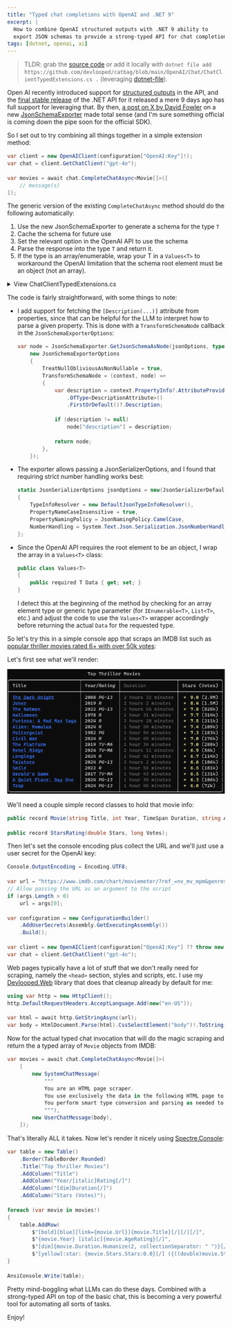 ```yaml
---
title: "Typed chat completions with OpenAI and .NET 9"
excerpt: |
  How to combine OpenAI structured outputs with .NET 9 ability to 
  export JSON schemas to provide a strong-typed API for chat completions.
tags: [dotnet, openai, ai]
---
```


> TLDR: grab the [source code](https://github.com/devlooped/catbag/blob/main/OpenAI/Chat/ChatClientTypedExtensions.cs) or add it 
locally with `dotnet file add https://github.com/devlooped/catbag/blob/main/OpenAI/Chat/ChatClientTypedExtensions.cs .` 
(leveraging [dotnet-file](https://www.nuget.org/packages/dotnet-file#readme-body-tab)).

Open AI recently introduced support for [structured outputs](https://openai.com/index/introducing-structured-outputs-in-the-api/) 
in the API, and the [final stable release](https://www.nuget.org/packages/OpenAI) of the .NET API 
for it released a mere 9 days ago has full support for leveraging that. By then, 
[a post on X by David Fowler](https://learn.microsoft.com/en-us/dotnet/api/system.text.json.schema.jsonschemaexporter?view=net-8.0) 
on a new [JsonSchemaExporter](https://learn.microsoft.com/en-us/dotnet/api/system.text.json.schema.jsonschemaexporter?view=net-8.0) 
made total sense (and I'm sure something official is coming down the pipe soon for the official SDK).

So I set out to try combining all things together in a simple extension method:

```csharp
var client = new OpenAIClient(configuration["OpenAI:Key"]!);
var chat = client.GetChatClient("gpt-4o");

var movies = await chat.CompleteChatAsync<Movie[]>([
    // message(s)
]);
```

The generic version of the existing `CompleteChatAsync` method should do the following 
automatically:

1. Use the new JsonSchemaExporter to generate a schema for the type `T`
2. Cache the schema for future use
3. Set the relevant option in the OpenAI API to use the schema
4. Parse the response into the type `T` and return it.
5. If the type is an array/enumerable, wrap your T in a `Values<T>` to workaround the 
   OpenAI limitation that the schema root element must be an object (not an array).

<details><summary>View ChatClientTypedExtensions.cs</summary>

<script src="https://gist.github.com/kzu/ce03963cdb0fd48ce1bbef6e6bcad52b.js"></script>

</details>

The code is fairly straightforward, with some things to note:

* I add support for fetching the `[Description(...)]` attribute from properties, 
  since that can be helpful for the LLM to interpret how to parse a given property.
  This is done with a `TransformSchemaNode` callback in the `JsonSchemaExporterOptions`:

    ```csharp
    var node = JsonSchemaExporter.GetJsonSchemaAsNode(jsonOptions, typeof(T), 
        new JsonSchemaExporterOptions
        {
            TreatNullObliviousAsNonNullable = true,
            TransformSchemaNode = (context, node) =>
            {
                var description = context.PropertyInfo?.AttributeProvider?.GetCustomAttributes(typeof(DescriptionAttribute), false)
                    .OfType<DescriptionAttribute>()
                    .FirstOrDefault()?.Description;

                if (description != null)
                    node["description"] = description;

                return node;
            },
        });
    ```

* The exporter allows passing a JsonSerializerOptions, and I found that requiring 
  strict number handling works best:

    ```csharp 
    static JsonSerializerOptions jsonOptions = new(JsonSerializerDefaults.Web)
    {
        TypeInfoResolver = new DefaultJsonTypeInfoResolver(),
        PropertyNameCaseInsensitive = true,
        PropertyNamingPolicy = JsonNamingPolicy.CamelCase,
        NumberHandling = System.Text.Json.Serialization.JsonNumberHandling.Strict,
    };       
    ````

* Since the OpenAI API requires the root element to be an object, I wrap the 
  array in a `Values<T>` class:

    ```csharp
    public class Values<T>
    {
        public required T Data { get; set; }
    }
    ```

  I detect this at the beginning of the method by checking for an array element type 
  or generic type parameter (for `IEnumerable<T>`, `List<T>`, etc.) and adjust the 
  code to use the `Values<T>` wrapper accordingly before returning the actual `Data` 
  for the requested type.

So let's try this in a simple console app that scraps an IMDB list such as 
[popular thriller movies rated 6+ with over 50k votes](https://www.imdb.com/chart/moviemeter/?ref_=nv_mv_mpm&genres=thriller&user_rating=6%2C&sort=user_rating%2Cdesc&num_votes=50000%2C):

Let's first see what we'll render: 

![IMDB Thriller Movies](/img/typed-chat-imdb.png)

We'll need a couple simple record classes to hold that movie info:

```csharp
public record Movie(string Title, int Year, TimeSpan Duration, string AgeRating, StarsRating Stars, string Url);

public record StarsRating(double Stars, long Votes);
```

Then let's set the console encoding plus collect the URL and we'll just use a user secret 
for the OpenAI key:

```csharp
Console.OutputEncoding = Encoding.UTF8;

var url = "https://www.imdb.com/chart/moviemeter/?ref_=nv_mv_mpm&genres=thriller&user_rating=6%2C&sort=user_rating%2Cdesc&num_votes=50000%2C";
// Allow passing the URL as an argument to the script
if (args.Length > 0)
    url = args[0];

var configuration = new ConfigurationBuilder()
    .AddUserSecrets(Assembly.GetExecutingAssembly())
    .Build();

var client = new OpenAIClient(configuration["OpenAI:Key"] ?? throw new InvalidOperationException("Missing OpenAI key"));
var chat = client.GetChatClient("gpt-4o");
```

Web pages typically have a lot of stuff that we don't really need for scraping, namely 
the `<head>` section, styles and scripts, etc. I use my [Devlooped.Web](https://www.nuget.org/packages/Devlooped.web) library that does that cleanup already by default for me:

```csharp
using var http = new HttpClient();
http.DefaultRequestHeaders.AcceptLanguage.Add(new("en-US"));

var html = await http.GetStringAsync(url);
var body = HtmlDocument.Parse(html).CssSelectElement("body")!.ToString(SaveOptions.DisableFormatting);
```

Now for the actual typed chat invocation that will do the magic scraping and return the 
a typed array of `Movie` objects from IMDB:

```csharp
var movies = await chat.CompleteChatAsync<Movie[]>(
    [
        new SystemChatMessage(
            """
            You are an HTML page scraper. 
            You use exclusively the data in the following HTML page to parse and return a list of movies.
            You perform smart type conversion and parsing as needed to fit the result schema in JSON format.
            """),
        new UserChatMessage(body),
    ]);
```

That's literally ALL it takes. Now let's render it nicely using [Spectre.Console](https://www.nuget.org/packages/Spectre.Console):

```csharp
var table = new Table()
    .Border(TableBorder.Rounded)
    .Title("Top Thriller Movies")
    .AddColumn("Title")
    .AddColumn("Year/[italic]Rating[/]")
    .AddColumn("[dim]Duration[/]")
    .AddColumn("Stars (Votes)");

foreach (var movie in movies!)
{
    table.AddRow(
        $"[bold][blue][link={movie.Url}]{movie.Title}[/][/][/]",
        $"{movie.Year} [italic]{movie.AgeRating}[/]",
        $"[dim]{movie.Duration.Humanize(2, collectionSeparator: " ")}[/]",
        $"[yellow]:star: {movie.Stars.Stars:0.0}[/] ({((double)movie.Stars.Votes).ToMetric()})");
}

AnsiConsole.Write(table);
```

Pretty mind-boggling what LLMs can do these days. Combined with a strong-typed API on top of 
the basic chat, this is becoming a very powerful tool for automating all sorts of tasks.

Enjoy!